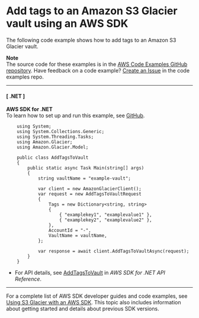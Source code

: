 # Add tags to an Amazon S3 Glacier vault using an AWS SDK<a name="example_glacier_AddTagsToVault_section"></a>

The following code example shows how to add tags to an Amazon S3 Glacier vault\.

**Note**  
The source code for these examples is in the [AWS Code Examples GitHub repository](https://github.com/awsdocs/aws-doc-sdk-examples)\. Have feedback on a code example? [Create an Issue](https://github.com/awsdocs/aws-doc-sdk-examples/issues/new/choose) in the code examples repo\. 

------
#### [ \.NET ]

**AWS SDK for \.NET**  
 To learn how to set up and run this example, see [GitHub](https://github.com/awsdocs/aws-doc-sdk-examples/tree/main/dotnetv3/Glacier#code-examples)\. 
  

```
    using System;
    using System.Collections.Generic;
    using System.Threading.Tasks;
    using Amazon.Glacier;
    using Amazon.Glacier.Model;

    public class AddTagsToVault
    {
        public static async Task Main(string[] args)
        {
            string vaultName = "example-vault";

            var client = new AmazonGlacierClient();
            var request = new AddTagsToVaultRequest
            {
                Tags = new Dictionary<string, string>
                {
                    { "examplekey1", "examplevalue1" },
                    { "examplekey2", "examplevalue2" },
                },
                AccountId = "-",
                VaultName = vaultName,
            };

            var response = await client.AddTagsToVaultAsync(request);
        }
    }
```
+  For API details, see [AddTagsToVault](https://docs.aws.amazon.com/goto/DotNetSDKV3/glacier-2012-06-01/AddTagsToVault) in *AWS SDK for \.NET API Reference*\. 

------

For a complete list of AWS SDK developer guides and code examples, see [Using S3 Glacier with an AWS SDK](sdk-general-information-section.md)\. This topic also includes information about getting started and details about previous SDK versions\.